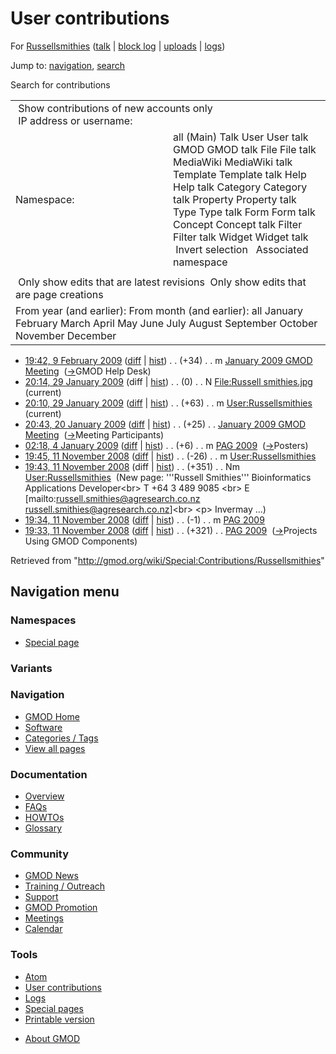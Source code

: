 <div id="mw-page-base" class="noprint">

</div>

<div id="mw-head-base" class="noprint">

</div>

<div id="content" class="mw-body" role="main">

<span id="top"></span>

<div id="mw-js-message" style="display:none;">

</div>



# <span dir="auto">User contributions</span>

<div id="bodyContent">

<div id="contentSub">

For [Russellsmithies](/wiki/User:Russellsmithies "User:Russellsmithies")
(<a
href="/mediawiki/index.php?title=User_talk:Russellsmithies&amp;action=edit&amp;redlink=1"
class="new"
title="User talk:Russellsmithies (page does not exist)">talk</a> \|
[block
log](/mediawiki/index.php?title=Special:Log/block&page=User%3ARussellsmithies "Special:Log/block")
\|
[uploads](/wiki/Special:ListFiles/Russellsmithies "Special:ListFiles/Russellsmithies")
\|
[logs](/wiki/Special:Log/Russellsmithies "Special:Log/Russellsmithies"))

</div>

<div id="jump-to-nav" class="mw-jump">

Jump to: [navigation](#mw-navigation), [search](#p-search)

</div>

<div id="mw-content-text">

Search for contributions

<table class="mw-contributions-table">
<colgroup>
<col style="width: 50%" />
<col style="width: 50%" />
</colgroup>
<tbody>
<tr class="odd">
<td colspan="2"> Show contributions of new accounts only<br />
 IP address or username:</td>
</tr>
<tr class="even">
<td class="mw-label">Namespace:</td>
<td>all (Main) Talk User User talk GMOD GMOD talk File File talk
MediaWiki MediaWiki talk Template Template talk Help Help talk Category
Category talk Property Property talk Type Type talk Form Form talk
Concept Concept talk Filter Filter talk Widget Widget talk  
 Invert selection 
 Associated namespace </td>
</tr>
<tr class="odd">
<td colspan="2"></td>
</tr>
<tr class="even">
<td colspan="2"> Only show edits that are latest revisions
 Only show edits that are page creations</td>
</tr>
<tr class="odd">
<td colspan="2">From year (and earlier): From month (and earlier): all
January February March April May June July August September October
November December</td>
</tr>
</tbody>
</table>

- <a
  href="/mediawiki/index.php?title=January_2009_GMOD_Meeting&amp;oldid=7669"
  class="mw-changeslist-date" title="January 2009 GMOD Meeting">19:42, 9
  February 2009</a>
  ([diff](/mediawiki/index.php?title=January_2009_GMOD_Meeting&diff=prev&oldid=7669 "January 2009 GMOD Meeting")
  \|
  [hist](/mediawiki/index.php?title=January_2009_GMOD_Meeting&action=history "January 2009 GMOD Meeting"))
  <span class="mw-changeslist-separator">. .</span>
  <span class="mw-plusminus-pos" dir="ltr"
  title="50,810 bytes after change">(+34)</span>‎
  <span class="mw-changeslist-separator">. .</span> m
  <a href="/wiki/January_2009_GMOD_Meeting" class="mw-contributions-title"
  title="January 2009 GMOD Meeting">January 2009 GMOD Meeting</a> ‎
  <span class="comment">([→](/wiki/January_2009_GMOD_Meeting#GMOD_Help_Desk "January 2009 GMOD Meeting")‎<span dir="auto"><span class="autocomment">GMOD
  Help Desk</span></span>)</span>
- <a
  href="/mediawiki/index.php?title=File:Russell_smithies.jpg&amp;oldid=7404"
  class="mw-changeslist-date" title="File:Russell smithies.jpg">20:14, 29
  January 2009</a> (diff \|
  [hist](/mediawiki/index.php?title=File:Russell_smithies.jpg&action=history "File:Russell smithies.jpg"))
  <span class="mw-changeslist-separator">. .</span>
  <span class="mw-plusminus-null" dir="ltr"
  title="0 bytes after change">(0)</span>‎
  <span class="mw-changeslist-separator">. .</span> N
  <a href="/wiki/File:Russell_smithies.jpg" class="mw-contributions-title"
  title="File:Russell smithies.jpg">File:Russell smithies.jpg</a> ‎
  <span class="mw-uctop">(current)</span>
- <a href="/mediawiki/index.php?title=User:Russellsmithies&amp;oldid=7403"
  class="mw-changeslist-date" title="User:Russellsmithies">20:10, 29
  January 2009</a>
  ([diff](/mediawiki/index.php?title=User:Russellsmithies&diff=prev&oldid=7403 "User:Russellsmithies")
  \|
  [hist](/mediawiki/index.php?title=User:Russellsmithies&action=history "User:Russellsmithies"))
  <span class="mw-changeslist-separator">. .</span>
  <span class="mw-plusminus-pos" dir="ltr"
  title="388 bytes after change">(+63)</span>‎
  <span class="mw-changeslist-separator">. .</span> m
  <a href="/wiki/User:Russellsmithies" class="mw-contributions-title"
  title="User:Russellsmithies">User:Russellsmithies</a> ‎
  <span class="mw-uctop">(current)</span>
- <a
  href="/mediawiki/index.php?title=January_2009_GMOD_Meeting&amp;oldid=7286"
  class="mw-changeslist-date" title="January 2009 GMOD Meeting">20:43, 20
  January 2009</a>
  ([diff](/mediawiki/index.php?title=January_2009_GMOD_Meeting&diff=prev&oldid=7286 "January 2009 GMOD Meeting")
  \|
  [hist](/mediawiki/index.php?title=January_2009_GMOD_Meeting&action=history "January 2009 GMOD Meeting"))
  <span class="mw-changeslist-separator">. .</span>
  <span class="mw-plusminus-pos" dir="ltr"
  title="9,818 bytes after change">(+25)</span>‎
  <span class="mw-changeslist-separator">. .</span>
  <a href="/wiki/January_2009_GMOD_Meeting" class="mw-contributions-title"
  title="January 2009 GMOD Meeting">January 2009 GMOD Meeting</a> ‎
  <span class="comment">([→](/wiki/January_2009_GMOD_Meeting#Meeting_Participants "January 2009 GMOD Meeting")‎<span dir="auto"><span class="autocomment">Meeting
  Participants</span></span>)</span>
- <a href="/mediawiki/index.php?title=PAG_2009&amp;oldid=6740"
  class="mw-changeslist-date" title="PAG 2009">02:18, 4 January 2009</a>
  ([diff](/mediawiki/index.php?title=PAG_2009&diff=prev&oldid=6740 "PAG 2009")
  \|
  [hist](/mediawiki/index.php?title=PAG_2009&action=history "PAG 2009"))
  <span class="mw-changeslist-separator">. .</span>
  <span class="mw-plusminus-pos" dir="ltr"
  title="10,367 bytes after change">(+6)</span>‎
  <span class="mw-changeslist-separator">. .</span> m
  <a href="/wiki/PAG_2009" class="mw-contributions-title"
  title="PAG 2009">PAG 2009</a> ‎
  <span class="comment">([→](/wiki/PAG_2009#Posters "PAG 2009")‎<span dir="auto"><span class="autocomment">Posters</span></span>)</span>
- <a href="/mediawiki/index.php?title=User:Russellsmithies&amp;oldid=6433"
  class="mw-changeslist-date" title="User:Russellsmithies">19:45, 11
  November 2008</a>
  ([diff](/mediawiki/index.php?title=User:Russellsmithies&diff=prev&oldid=6433 "User:Russellsmithies")
  \|
  [hist](/mediawiki/index.php?title=User:Russellsmithies&action=history "User:Russellsmithies"))
  <span class="mw-changeslist-separator">. .</span>
  <span class="mw-plusminus-neg" dir="ltr"
  title="325 bytes after change">(-26)</span>‎
  <span class="mw-changeslist-separator">. .</span> m
  <a href="/wiki/User:Russellsmithies" class="mw-contributions-title"
  title="User:Russellsmithies">User:Russellsmithies</a> ‎
- <a href="/mediawiki/index.php?title=User:Russellsmithies&amp;oldid=6432"
  class="mw-changeslist-date" title="User:Russellsmithies">19:43, 11
  November 2008</a> (diff \|
  [hist](/mediawiki/index.php?title=User:Russellsmithies&action=history "User:Russellsmithies"))
  <span class="mw-changeslist-separator">. .</span>
  <span class="mw-plusminus-pos" dir="ltr"
  title="351 bytes after change">(+351)</span>‎
  <span class="mw-changeslist-separator">. .</span> Nm
  <a href="/wiki/User:Russellsmithies" class="mw-contributions-title"
  title="User:Russellsmithies">User:Russellsmithies</a> ‎
  <span class="comment">(New page: '''Russell Smithies''' Bioinformatics
  Applications Developer\<br\> T +64 3 489 9085 \<br\> E
  \[mailto:russell.smithies@agresearch.co.nz
  russell.smithies@agresearch.co.nz\]\<br\> \<p\> Invermay ...)</span>
- <a href="/mediawiki/index.php?title=PAG_2009&amp;oldid=6431"
  class="mw-changeslist-date" title="PAG 2009">19:34, 11 November 2008</a>
  ([diff](/mediawiki/index.php?title=PAG_2009&diff=prev&oldid=6431 "PAG 2009")
  \|
  [hist](/mediawiki/index.php?title=PAG_2009&action=history "PAG 2009"))
  <span class="mw-changeslist-separator">. .</span>
  <span class="mw-plusminus-neg" dir="ltr"
  title="4,573 bytes after change">(-1)</span>‎
  <span class="mw-changeslist-separator">. .</span> m
  <a href="/wiki/PAG_2009" class="mw-contributions-title"
  title="PAG 2009">PAG 2009</a> ‎
- <a href="/mediawiki/index.php?title=PAG_2009&amp;oldid=6430"
  class="mw-changeslist-date" title="PAG 2009">19:33, 11 November 2008</a>
  ([diff](/mediawiki/index.php?title=PAG_2009&diff=prev&oldid=6430 "PAG 2009")
  \|
  [hist](/mediawiki/index.php?title=PAG_2009&action=history "PAG 2009"))
  <span class="mw-changeslist-separator">. .</span>
  <span class="mw-plusminus-pos" dir="ltr"
  title="4,574 bytes after change">(+321)</span>‎
  <span class="mw-changeslist-separator">. .</span>
  <a href="/wiki/PAG_2009" class="mw-contributions-title"
  title="PAG 2009">PAG 2009</a> ‎
  <span class="comment">([→](/wiki/PAG_2009#Projects_Using_GMOD_Components "PAG 2009")‎<span dir="auto"><span class="autocomment">Projects
  Using GMOD Components</span></span>)</span>

</div>

<div class="printfooter">

Retrieved from
"<http://gmod.org/wiki/Special:Contributions/Russellsmithies>"

</div>

<div id="catlinks" class="catlinks catlinks-allhidden">

</div>

<div class="visualClear">

</div>

</div>

</div>

<div id="mw-navigation">

## Navigation menu

<div id="mw-head">



<div id="left-navigation">

<div id="p-namespaces" class="vectorTabs" role="navigation"
aria-labelledby="p-namespaces-label">

### Namespaces

- <span id="ca-nstab-special">[Special
  page](/wiki/Special:Contributions/Russellsmithies "This is a special page, you cannot edit the page itself")</span>

</div>

<div id="p-variants" class="vectorMenu emptyPortlet" role="navigation"
aria-labelledby="p-variants-label">

### 

### Variants[](#)

<div class="menu">

</div>

</div>

</div>





</div>



</div>

</div>

</div>

<div id="mw-panel">

<div id="p-logo" role="banner">

<a href="/wiki/Main_Page"
style="background-image: url(http://gmod.org/images/GMOD-cogs.png);"
title="Visit the main page"></a>

</div>

<div id="p-Navigation" class="portal" role="navigation"
aria-labelledby="p-Navigation-label">

### Navigation

<div class="body">

- <span id="n-GMOD-Home">[GMOD Home](/wiki/Main_Page)</span>
- <span id="n-Software">[Software](/wiki/GMOD_Components)</span>
- <span id="n-Categories-.2F-Tags">[Categories /
  Tags](/wiki/Categories)</span>
- <span id="n-View-all-pages">[View all
  pages](/wiki/Special:AllPages)</span>

</div>

</div>

<div id="p-Documentation" class="portal" role="navigation"
aria-labelledby="p-Documentation-label">

### Documentation

<div class="body">

- <span id="n-Overview">[Overview](/wiki/Overview)</span>
- <span id="n-FAQs">[FAQs](/wiki/Category:FAQ)</span>
- <span id="n-HOWTOs">[HOWTOs](/wiki/Category:HOWTO)</span>
- <span id="n-Glossary">[Glossary](/wiki/Glossary)</span>

</div>

</div>

<div id="p-Community" class="portal" role="navigation"
aria-labelledby="p-Community-label">

### Community

<div class="body">

- <span id="n-GMOD-News">[GMOD News](/wiki/GMOD_News)</span>
- <span id="n-Training-.2F-Outreach">[Training /
  Outreach](/wiki/Training_and_Outreach)</span>
- <span id="n-Support">[Support](/wiki/Support)</span>
- <span id="n-GMOD-Promotion">[GMOD
  Promotion](/wiki/GMOD_Promotion)</span>
- <span id="n-Meetings">[Meetings](/wiki/Meetings)</span>
- <span id="n-Calendar">[Calendar](/wiki/Calendar)</span>

</div>

</div>

<div id="p-tb" class="portal" role="navigation"
aria-labelledby="p-tb-label">

### Tools

<div class="body">

- <span id="feedlinks"><a
  href="http://gmod.org/mediawiki/index.php?title=Special:Contributions/Russellsmithies&amp;feed=atom"
  id="feed-atom" class="feedlink" rel="alternate"
  type="application/atom+xml" title="Atom feed for this page">Atom</a></span>
- <span id="t-contributions">[User
  contributions](/wiki/Special:Contributions/Russellsmithies "A list of contributions of this user")</span>
- <span id="t-log">[Logs](/wiki/Special:Log/Russellsmithies)</span>
- <span id="t-specialpages"><a href="/wiki/Special:SpecialPages" accesskey="q"
  title="A list of all special pages [q]">Special pages</a></span>
- <span id="t-print"><a
  href="/mediawiki/index.php?title=Special:Contributions/Russellsmithies&amp;printable=yes"
  rel="alternate" accesskey="p"
  title="Printable version of this page [p]">Printable version</a></span>

</div>

</div>

</div>

</div>

<div id="footer" role="contentinfo">

- <span id="footer-places-about">[About
  GMOD](/wiki/GMOD:About "GMOD:About")</span>

<!-- -->






</div>
